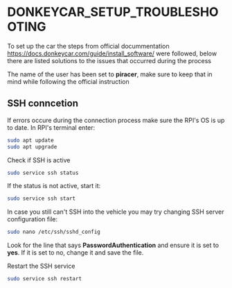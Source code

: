 # DONKEYCAR_SETUP_TROUBLESHOOTING

To set up the car the steps from official docummentation https://docs.donkeycar.com/guide/install_software/ were followed, below there are listed solutions 
to the issues that occurred during the process

The name of the user has been set to ****piracer****, make sure to keep that in mind while following the official instruction

## SSH conncetion 


If errors occure during the connection process make sure the RPI's OS is up to date. In RPI's terminal enter:


```bash
sudo apt update
sudo apt upgrade
```
Check if SSH is active 

```bash
sudo service ssh status
```
If the status is not active, start it: 

```bash
sudo service ssh start
```
In case you still can't SSH into the vehicle you may try changing SSH server configuration file:

```bash
sudo nano /etc/ssh/sshd_config
```

Look for the line that says ****PasswordAuthentication**** and ensure it is set to ****yes****. If it is set to no, change it and save the file.

Restart the SSH service
```bash
sudo service ssh restart
```



